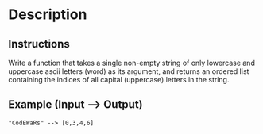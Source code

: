 # Description

## Instructions

Write a function that takes a single non-empty string of only lowercase and uppercase ascii letters (word) as its argument, and returns an ordered list containing the indices of all capital (uppercase) letters in the string.

## Example (Input --> Output)

```
"CodEWaRs" --> [0,3,4,6]
```
